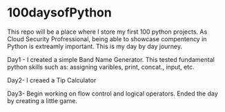 # 100daysofPython

This repo will be a place where I store my first 100 python projects. As Cloud Security Profressional, being able to showcase compentency in Python is extreamly important. This is my day by day journey.

Day1 - I created a simple Band Name Generator. This tested fundamental python skills such as: assigning varibles, print, concat., input, etc.

Day2- I creaed a Tip Calculator

Day3- Begin working on flow control and logical operators. Ended the day by creating a little game.
